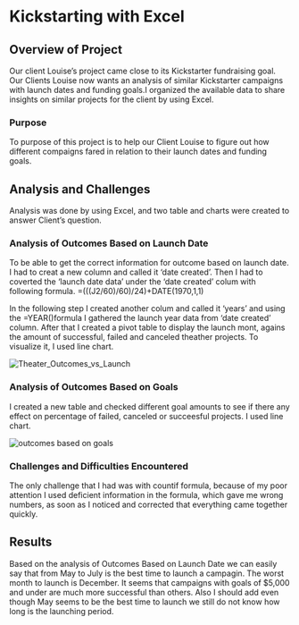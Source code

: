 # Kickstarting with Excel

## Overview of Project

Our client Louise’s project came close to its Kickstarter fundraising goal. Our Clients Louise now wants an analysis of similar Kickstarter campaigns with launch dates and funding goals.I organized the available data to share insights on similar projects for the client by using Excel.

### Purpose

To purpose of this project is to help our Client Louise to figure out how different compaigns fared in relation to their launch dates and funding goals.

## Analysis and Challenges

Analysis was done by using Excel, and two table and charts were created to answer Client’s question.

### Analysis of Outcomes Based on Launch Date

To be able to get the correct information for outcome based on launch date. I had to creat a new column and called it ‘date created’. Then I had to coverted the ‘launch date data’ under the ‘date created’ colum with following formula. =(((J2/60)/60)/24)+DATE(1970,1,1)

In the following step I created another colum and called it ‘years’ and using the =YEAR()formula I gathered the launch year data from ‘date created’ column. After that I created a pivot table  to display the launch mont, agains the amount of successful, failed and canceled theather projects. To visualize it, I used line chart. 

![Theater_Outcomes_vs_Launch](https://user-images.githubusercontent.com/104239978/182502107-f6be0f73-82b4-4234-97af-6c8138c8d52c.png)

### Analysis of Outcomes Based on Goals

I created a new table and checked different goal amounts to see if there any effect on percentage of failed, canceled or succeesful projects. I used line chart.

![outcomes based on goals](https://user-images.githubusercontent.com/104239978/182502058-78785c99-7297-4436-9040-18765317cbf2.png)

### Challenges and Difficulties Encountered

The only challenge that I had was with countif formula, because of my poor attention I used deficient information in the formula, which gave me wrong numbers, as soon as I noticed and corrected that everything came together quickly.

## Results

Based on the analysis of Outcomes Based on Launch Date we can easily say that from May to July is the best time to launch a campagin. The worst month to launch is December. It seems that campaigns with goals of $5,000 and under are much more successful than others. Also I should add even though May seems to be the best time to launch we still do not know how long is the launching period. 
